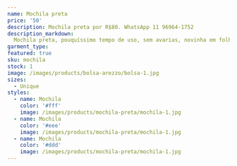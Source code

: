```yaml
---
name: Mochila preta
price: '50'
description: Mochila preta por R$80. WhatsApp 11 96964-1752
description_markdown:
  Mochila preta, pouquíssimo tempo de uso, sem avarias, novinha em folha!
garment_type:
featured: true
sku: mochila
stock: 1
image: /images/products/bolsa-arezzo/bolsa-1.jpg
sizes:
  - Unique
styles:
  - name: Mochila
    color: '#fff'
    image: /images/products/mochila-preta/mochila-1.jpg
  - name: Mochila
    color: '#eee'
    image: /images/products/mochila-preta/mochila-1.jpg
  - name: Mochila
    color: '#ddd'
    image: /images/products/mochila-preta/mochila-1.jpg
---
```

